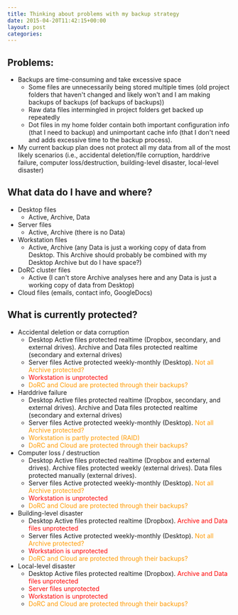 ```yaml
---
title: Thinking about problems with my backup strategy
date: 2015-04-20T11:42:15+00:00
layout: post
categories:
---
```

## Problems:

  * Backups are time-consuming and take excessive space
      * Some files are unnecessarily being stored multiple times (old project folders that haven't changed and likely won't and I am making backups of backups (of backups of backups))
      * Raw data files intermingled in project folders get backed up repeatedly
      * Dot files in my home folder contain both important configuration info (that I need to backup) and unimportant cache info (that I don't need and adds excessive time to the backup process).
  * My current backup plan does not protect all my data from all of the most likely scenarios (i.e., accidental deletion/file corruption, harddrive failure, computer loss/destruction, building-level disaster, local-level disaster)

## What data do I have and where?

  * Desktop files
      * Active, Archive, Data
  * Server files
      * Active, Archive (there is no Data)
  * Workstation files
      * Active, Archive (any Data is just a working copy of data from Desktop. This Archive should probably be combined with my Desktop Archive but do I have space?)
  * DoRC cluster files
      * Active (I can't store Archive analyses here and any Data is just a working copy of data from Desktop)
  * Cloud files (emails, contact info, GoogleDocs)

## What is currently protected?

  * Accidental deletion or data corruption
      * Desktop Active files protected realtime (Dropbox, secondary, and external drives). Archive and Data files protected realtime (secondary and external drives)
      * Server files Active protected weekly-monthly (Desktop). <span style="color: #ff9900;">Not all Archive protected?</span>
      * <span style="color: #ff0000;">Workstation is unprotected</span>
      * <span style="color: #ff9900;">DoRC and Cloud are protected through their backups?</span>
  * Harddrive failure
      * Desktop Active files protected realtime (Dropbox, secondary, and external drives). Archive and Data files protected realtime (secondary and external drives)
      * Server files Active protected weekly-monthly (Desktop). <span style="color: #ff9900;">Not all Archive protected?</span>
      * <span style="color: #ff9900;">Workstation is partly protected (RAID)</span>
      * <span style="color: #ff9900;">DoRC and Cloud are protected through their backups?</span>
  * Computer loss / destruction
      * Desktop Active files protected realtime (Dropbox and external drives). Archive files protected weekly (external drives). Data files protected manually (external drives).
      * Server files Active protected weekly-monthly (Desktop). <span style="color: #ff9900;">Not all Archive protected?</span>
      * <span style="color: #ff0000;">Workstation is unprotected</span>
      * <span style="color: #ff9900;">DoRC and Cloud are protected through their backups?</span>
  * Building-level disaster
      * Desktop Active files protected realtime (Dropbox). <span style="color: #ff0000;">Archive and Data files unprotected</span>
      * Server files Active protected weekly-monthly (Desktop). <span style="color: #ff9900;">Not all Archive protected?</span>
      * <span style="color: #ff0000;">Workstation is unprotected</span>
      * <span style="color: #ff9900;">DoRC and Cloud are protected through their backups?</span>
  * Local-level disaster
      * Desktop Active files protected realtime (Dropbox). <span style="color: #ff0000;">Archive and Data files unprotected</span>
      * <span style="color: #ff0000;">Server files unprotected</span>
      * <span style="color: #ff0000;">Workstation is unprotected</span>
      * <span style="color: #ff9900;">DoRC and Cloud are protected through their backups?</span>

&nbsp;
